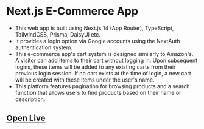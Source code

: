 # Next.js E-Commerce App
- This web app is built using Next.js 14 (App Router), TypeScript, TailwindCSS, Prisma, DaisyUI etc.
- It provides a login option via Google accounts using the NextAuth authentication system.
- This e-commerce app's cart system is designed similarly to Amazon's. A visitor can add items to their cart without logging in. Upon subsequent logins, these items will be added to any existing carts from their previous login session. If no cart exists at the time of login, a new cart will be created with these items under the user's name.
- This platform features pagination for browsing products and a search function that allows users to find products based on their name or description.

## [Open Live](https://nextjs-ecommerce-flomazone.vercel.app/)
